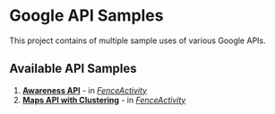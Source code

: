 # Google API Samples

This project contains of multiple sample uses of various Google APIs.

## Available API Samples

1. [**Awareness API**](https://developers.google.com/awareness/) - in [*FenceActivity*][1]
2. [**Maps API with Clustering**](https://developers.google.com/maps/documentation/android-api/utility/marker-clustering) - in [*FenceActivity*][2]

[1]: https://github.com/tommus/google-api-samples/blob/master/app/src/main/java/com/todev/samples/FenceActivity.java
[2]: https://github.com/tommus/google-api-samples/blob/master/app/src/main/java/com/todev/samples/FenceActivity.java
